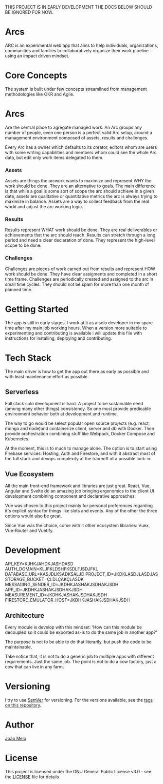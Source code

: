 THIS PROJECT IS IN EARLY DEVELOPMENT THE DOCS BELOW SHOULD BE IGNORED FOR NOW.

<!-- ![publish](https://github.com/joaomelo/arc/workflows/publish/badge.svg?branch=master) -->

# Arcs

ARC is an experimental web app that aims to help individuals, organizations, communities and families to collaboratively organize their work pipeline using an impact driven mindset.

# Core Concepts

The system is built under few concepts streamlined from management methodologies like OKR and Agile.

# Arcs

Are the central place to agregate managed work. An Arc groups any number of people, even one person is a perfect valid Arc setup, around a management environment composed of assets, results and challenges.

Every Arc has a owner which defaults to its creator, editors whom are users with some writing capabilities and members whom could see the whole Arc data, but edit only work items delegated to them.

### Assets

Assets are things the arcwork wants to maximize and represent WHY the work should be done. They are an alternative to goals. The main difference is that while a goal is some sort of scope the arc should achieve in a given date, assets are qualitative or quantitative metrics the arc is always trying to maximize in balance. Assets are a way to collect feedback from the real world and adjust the arc working logic.

### Results

Results represent WHAT work should be done. They are real deliverables or achievements that the arc should reach. Results can stretch through a long period and need a clear declaration of done. They represent the high-level scope to be done.

### Challenges

Challenges are pieces of work carved out from results and represent HOW work should be done. They have clear assigments and completed in a short time frame. Challenges are periodically created and assigned to the arc in small time cycles. They should not be spam for more than one month of planned time.

# Getting Started

The app is still in early stages. I work at it as a solo developer in my spare time after my main job working hours. When a version more suitable to experimenting and contributing is available i will update this file with instructions for installing, deploying and contributing. 

# Tech Stack

The main driver is how to get the app out there as early as possible and with least maintenance effort as possible.

## Serverless

Full stack solo development is hard. A project to be sustainable need (among many other things) consistency. So one must provide predicable environment behavior both at development and runtime.

The way to go would be select popular open source projects (e.g. react, mongo and node)and containerize client, server and db with Docker. Then provide orchestration combining stuff like Webpack, Docker Compose and Kubernetes.

At the moment, this is to much to manage alone. The option is to start using Firebase services: Hosting, Auth and Firestore, and with it abstract most of the full stack and devops complexity at the tradeoff of a possible lock-in.

## Vue Ecosystem

All the main front-end framework and libraries are just great. React, Vue, Angular and Svelte do an amazing job bringing ergonomics to the client UI development combining component and declarative approaches.

Vue was chosen to this project mainly for personal preferences regarding it's explicit syntax for things like slots and events. Any of the other the three options would also be great.

Since Vue was the choice, come with it other ecosystem libraries: Vuex, Vue-Router and Vuetify.

# Development 

API_KEY=KJHKJAHDKJASHDASD
AUTH_DOMAIN=KLJFKLDSHFKSDLFJSDJFKL
DATABASE_URL=KASJDLKSADKSALJD
PROJECT_ID=JKDKLASDJLASDJAS
STORAGE_BUCKET=ÇLDLÇAKÇLASDK
MESSAGING_SENDER_ID=JKDHKJASHAKJSDHAKJSDH
APP_ID=JKDHKJASHAKJSDHAKJSDH
MEASUREMENT_ID=JKDHKJASHAKJSDHAKJSDH
FIRESTORE_EMULATOR_HOST=JKDHKJASHAKJSDHAKJSDH
## Architecture

Every module is develop with this mindset: 'How can this module be decoupled so it could be exported as-is to do the same job in another app?'

The purpose is not to be able to do that literarily, but push the code to be maintainable.

Take notice that, it is not to do a generic job to multiple apps with different requirements. Just the same job. The point is not to do a cow factory, just a cow that can live in any farm.

# Versioning

I try to use [SemVer](http://semver.org/) for versioning. For the versions available, see the [tags on this repository](https://github.com/joaomelo/arc/tags). 

# Author

[João Melo](https://www.linkedin.com/in/joaomelo81/?locale=en_US)

# License

This project is licensed under the GNU General Public License v3.0 - see the [LICENSE](LICENSE) file for details
